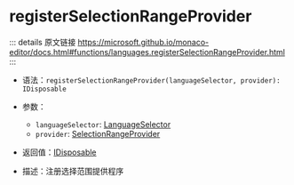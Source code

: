 # registerSelectionRangeProvider

<backTop />
        
::: details 原文链接
https://microsoft.github.io/monaco-editor/docs.html#functions/languages.registerSelectionRangeProvider.html
:::

- 语法：`registerSelectionRangeProvider(languageSelector, provider): IDisposable`

- 参数：
  - `languageSelector`: [LanguageSelector](/api/languages/LanguageSelector.md)
  - `provider`: [SelectionRangeProvider](/api/languages/SelectionRangeProvider.md)

- 返回值：[IDisposable](/api/IDisposable.md)

- 描述：注册选择范围提供程序